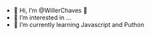 - 👋 Hi, I’m @WillerChaves 🐲
- 👀 I’m interested in ...
- 🌱 I’m currently learning Javascript and Puthon
